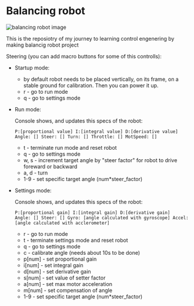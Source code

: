 # Balancing robot

![balancing robot image](/images/balancing_robot.jpg)

This is the reposiotry of my journey to learning control engenering by making balancig robot project

Steering (you can add macro buttons for some of this controlls):
- Startup mode:

    - by default robot needs to be placed vertically, on its frame, on a stable ground for calibration. Then you can power it up.
    - r - go to run mode
    - q - go to settings mode

- Run mode:

    Console shows, and updates this specs of the robot:
    
    <code>P:[proportional value]   I:[integral value]   D:[derivative value]
    Angle: []
    Steer: []    Turn: []
    Throttle: []   MotSpeed: []</code>
    - t - terminate run mode and reset robot
    - q - go to settings mode
    - w, s - increment target angle by "steer factor" for robot to drive foreward or backward
    - a, d - turn
    - 1-9 - set specific target angle (num*steer_factor)

- Settings mode:

    Console shows, and updates this specs of the robot:

    <code>P:[proportional gain]   I:[integral gain]   D:[derivative gain]
    Angle: []
    Steer: []
    Gyro: [angle calculated with gyroscope]  Accel: [angle calculated with acclerometer]</code>
    - r - go to run mode
    - t - terminate settings mode and reset robot
    - q - go to settings mode
    - c - calibrate angle (needs about 10s to be done)
    - p[num] - set proportional gain   
    - i[num] - set integral gain   
    - d[num] - set derivative gain
    - s[num] - set value of setter factor
    - a[num] - set max motor acceleration
    - m[num] - set compensation of angle
    - 1-9 - set specific target angle (num*steer_factor)